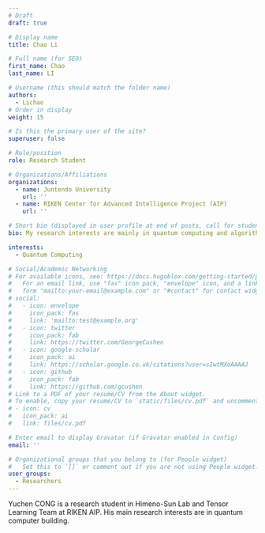 ```yaml
---
# Draft
draft: true

# Display name
title: Chao Li

# Full name (for SEO)
first_name: Chao
last_name: LI

# Username (this should match the folder name)
authors:
  - Lichao
# Order in display
weight: 15

# Is this the primary user of the site?
superuser: false

# Role/position
role: Research Student

# Organizations/Affiliations
organizations:
  - name: Juntendo University
    url: ''
  - name: RIKEN Center for Advanced Intelligence Project (AIP)
    url: ''

# Short bio (displayed in user profile at end of posts, call for students is OK)
bio: My research interests are mainly in quantum computing and algorithm research.

interests:
  - Quantum Computing

# Social/Academic Networking
# For available icons, see: https://docs.hugoblox.com/getting-started/page-builder/#icons
#   For an email link, use "fas" icon pack, "envelope" icon, and a link in the
#   form "mailto:your-email@example.com" or "#contact" for contact widget.
# social:
#   - icon: envelope
#     icon_pack: fas
#     link: 'mailto:test@example.org'
#   - icon: twitter
#     icon_pack: fab
#     link: https://twitter.com/GeorgeCushen
#   - icon: google-scholar
#     icon_pack: ai
#     link: https://scholar.google.co.uk/citations?user=sIwtMXoAAAAJ
#   - icon: github
#     icon_pack: fab
#     link: https://github.com/gcushen
# Link to a PDF of your resume/CV from the About widget.
# To enable, copy your resume/CV to `static/files/cv.pdf` and uncomment the lines below.
# - icon: cv
#   icon_pack: ai
#   link: files/cv.pdf

# Enter email to display Gravatar (if Gravatar enabled in Config)
email: ''

# Organizational groups that you belong to (for People widget)
#   Set this to `[]` or comment out if you are not using People widget.
user_groups:
  - Researchers
---
```


Yuchen CONG is a research student in Himeno-Sun Lab and Tensor Learning Team at RIKEN AIP. His main research interests are in quantum computer building.